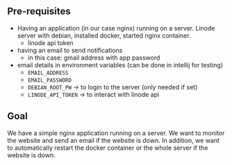 
## Pre-requisites
- Having an application (in our case nginx) running on a server.
Linode server with debian, installed docker, started nginx container.
  - linode api token
- having an email to send notifications
  - in this case: gmail address with app password
- email details in environment variables (can be done in intellij for testing)
  - `EMAIL_ADDRESS`
  - `EMAIL_PASSWORD`
  - `DEBIAN_ROOT_PW` -> to login to the server (only needed if set)
  - `LINODE_API_TOKEN` -> to interact with linode api


## Goal
We have a simple nginx application running on a server. We want to monitor the website and send an email if the website is down.
In addition, we want to automatically restart the docker container or the whole server if the website is down.

